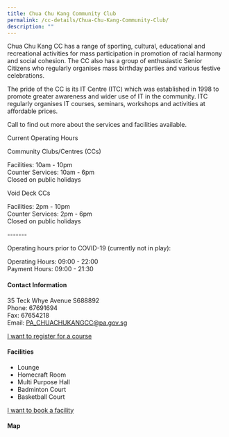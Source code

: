 ```yaml
---
title: Chua Chu Kang Community Club
permalink: /cc-details/Chua-Chu-Kang-Community-Club/
description: ""
---
```

Chua Chu Kang CC has a range of sporting, cultural, educational and recreational activities for mass participation in promotion of racial harmony and social cohesion. The CC also has a group of enthusiastic Senior Citizens who regularly organises mass birthday parties and various festive celebrations.

The pride of the CC is its IT Centre (ITC) which was established in 1998 to promote greater awareness and wider use of IT in the community. ITC regularly organises IT courses, seminars, workshops and activities at affordable prices.

Call to find out more about the services and facilities available.

Current Operating Hours  
  
Community Clubs/Centres (CCs)  
  
Facilities: 10am - 10pm  
Counter Services: 10am - 6pm  
Closed on public holidays  
  
Void Deck CCs  
  
Facilities: 2pm - 10pm  
Counter Services: 2pm - 6pm  
Closed on public holidays  
  
\-------  
  
Operating hours prior to COVID-19 (currently not in play):

Operating Hours: 09:00 - 22:00  
Payment Hours: 09:00 - 21:30

#### Contact Information

35 Teck Whye Avenue S688892  
Phone: 67691694  
Fax: 67654218  
Email: [PA\_CHUACHUKANGCC@pa.gov.sg](mailto:PA_CHUACHUKANGCC@pa.gov.sg)  

[I want to register for a course](https://www.onepa.gov.sg/)

#### Facilities

*   Lounge
*   Homecraft Room
*   Multi Purpose Hall
*   Badminton Court
*   Basketball Court

[I want to book a facility](https://www.onepa.gov.sg/)

#### Map